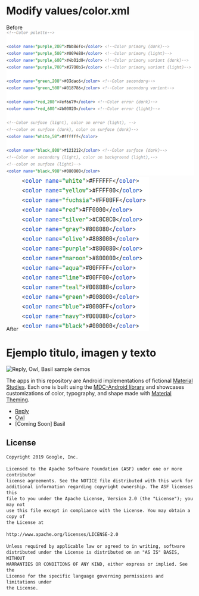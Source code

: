 # Modify values/color.xml
Before
<img src="screenshots/sc1.PNG"/>
After
<img src="screenshots/sc2.PNG"/>
# Ejemplo titulo, imagen y texto

<img src="screenshots/mdc_samples.gif" alt="Reply, Owl, Basil sample demos"/>

The apps in this repository are Android implementations of fictional [Material Studies](https://material.io/design/material-studies/). Each one is built using the [MDC-Android library](http://github.com/material-components/material-components-android/) and showcases customizations of color, typography, and shape made with [Material Theming](https://material.io/design/material-theming/).

* [Reply](Reply)
* [Owl](Owl)
* [Coming Soon] Basil

## License

```
Copyright 2019 Google, Inc.

Licensed to the Apache Software Foundation (ASF) under one or more contributor
license agreements. See the NOTICE file distributed with this work for
additional information regarding copyright ownership. The ASF licenses this
file to you under the Apache License, Version 2.0 (the "License"); you may not
use this file except in compliance with the License. You may obtain a copy of
the License at

http://www.apache.org/licenses/LICENSE-2.0

Unless required by applicable law or agreed to in writing, software
distributed under the License is distributed on an "AS IS" BASIS, WITHOUT
WARRANTIES OR CONDITIONS OF ANY KIND, either express or implied. See the
License for the specific language governing permissions and limitations under
the License.
```
